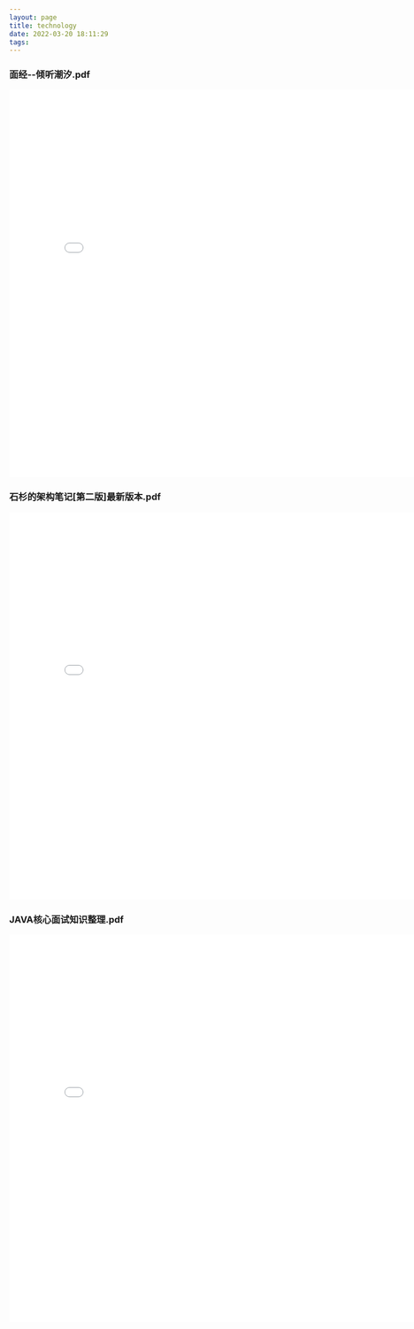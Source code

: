 ```yaml
---
layout: page
title: technology
date: 2022-03-20 18:11:29
tags: 
---
```


### 面经--倾听潮汐.pdf
<iframe src="./source/面经--倾听潮汐.pdf" style="width:800px; height:700px;" frameborder="0"></iframe>

### 石杉的架构笔记[第二版]最新版本.pdf
<iframe src="./source/石杉的架构笔记[第二版]最新版本.pdf" style="width:800px; height:700px;" frameborder="0"></iframe>

### JAVA核心面试知识整理.pdf
<iframe src="./source/JAVA核心面试知识整理.pdf" style="width:800px; height:700px;" frameborder="0"></iframe>

